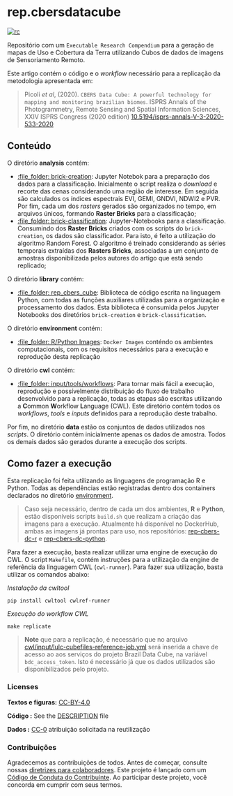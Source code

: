 
# rep.cbersdatacube

[![rc](https://img.shields.io/badge/research%20compendium-ready-brightgreen)](#)

Repositório com um `Executable Research Compendium` para a geração de
mapas de Uso e Cobertura da Terra utilizando Cubos de dados de imagens
de Sensoriamento Remoto.

Este artigo contém o código e o *workflow* necessário para a replicação
da metodologia apresentada em:

> Picoli *et al*, (2020).
> `CBERS Data Cube: A powerful technology for mapping and monitoring brazilian biomes`.
> ISPRS Annals of the Photogrammetry, Remote Sensing and Spatial
> Information Sciences, XXIV ISPRS Congress (2020 edition)
> [10.5194/isprs-annals-V-3-2020-533-2020](https://doi.org/10.5194/isprs-annals-V-3-2020-533-2020)

## Conteúdo

O diretório **analysis** contém:

-   [:file\_folder: brick-creation](/analysis/brick-creation): Jupyter
    Notebok para a preparação dos dados para a classificação.
    Inicialmente o script realiza o *download* e recorte das cenas
    considerando uma região de interesse. Em seguida são calculados os
    índices espectrais EVI, GEMI, GNDVI, NDWI2 e PVR. Por fim, cada um
    dos *rasters* gerados são organizados no tempo, em arquivos únicos,
    formando **Raster Bricks** para a classificação;
-   [:file\_folder:
    brick-classification](/analysis/brick-classification):
    Jupyter-Notebooks para a classificação. Consumindo dos **Raster
    Bricks** criados com os scripts do `brick-creation`, os dados são
    classificador. Para isto, é feito a utilização do algoritmo Random
    Forest. O algoritmo é treinado considerando as séries temporais
    extraídas dos **Rasters Bricks**, associadas a um conjunto de
    amostras disponibilizada pelos autores do artigo que está sendo
    replicado;

O diretório **library** contém:

-   [:file\_folder: rep\_cbers\_cube](/library/rep_cbers_cube):
    Biblioteca de código escrita na linguagem Python, com todas as
    funções auxiliares utilizadas para a organização e processamento dos
    dados. Esta biblioteca é consumida pelos Jupyter Notebooks dos
    diretórios `brick-creation` e `brick-classification`.

O diretório **environment** contém:

-   [:file\_folder: R/Python Images](/environment): `Docker Images`
    conténdo os ambientes computacionais, com os requisitos necessários
    para a execução e reprodução desta replicação

O diretório **cwl** contém:

-   [:file\_folder: input/tools/workflows](/cwl): Para tornar mais fácil
    a execução, reprodução e possívelmente distribuição do fluxo de
    trabalho desenvolvido para a replicação, todas as etapas são
    escritas utilizando a **C**ommon **W**orkflow **L**anguage (CWL).
    Este diretório contém todos os *workflows*, *tools* e *inputs*
    definidos para a reprodução deste trabalho.

Por fim, no diretório **data** estão os conjuntos de dados utilizados
nos *scripts*. O diretório contém inicialmente apenas os dados de
amostra. Todos os demais dados são gerados durante a execução dos
scripts.

## Como fazer a execução

Esta replicação foi feita utilizando as linguagens de programação R e
Python. Todas as dependências estão registradas dentro dos containers
declarados no diretório [environment](/environment).

> Caso seja necessário, dentro de cada um dos ambientes, **R** e
> **Python**, estão disponíveis scripts `build.sh` que realizam a
> criação das imagens para a execução. Atualmente há disponível no
> DockerHub, ambas as imagens já prontas para uso, nos repositórios:
> [rep-cbers-dc-r](https://hub.docker.com/r/m3nin0/rep-cbers-dc-r) e
> [rep-cbers-dc-python](https://hub.docker.com/r/m3nin0/rep-cbers-dc-python).

Para fazer a execução, basta realizar utilizar uma engine de execução do
CWL. O script `Makefile`, contém instruções para a utilização da engine
de referência da linguagem CWL (`cwl-runner`). Para fazer sua
utilização, basta utilizar os comandos abaixo:

*Instalação da cwltool*

``` shell
pip install cwltool cwlref-runner
```

*Execução do workflow CWL*

``` shell
make replicate
```

> **Note** que para a replicação, é necessário que no arquivo
> [cwl/input/lulc-cubefiles-reference-job.yml](cwl/input/lulc-cubefiles-reference-job.yml)
> será inserida a chave de acesso ao aos serviços do projeto Brazil Data
> Cube, na variável `bdc_access_token`. Isto é necessário já que os
> dados utilizados são disponibilizados pelo projeto.

### Licenses

**Textos e figuras:**
[CC-BY-4.0](http://creativecommons.org/licenses/by/4.0/)

**Código :** See the [DESCRIPTION](DESCRIPTION) file

**Dados :** [CC-0](http://creativecommons.org/publicdomain/zero/1.0/)
atribuição solicitada na reutilização

### Contribuições

Agradecemos as contribuições de todos. Antes de começar, consulte nossas
[diretrizes para colaboradores](CONTRIBUTING.md). Este projeto é lançado
com um [Código de Conduta do Contribuinte](CONDUCT.md). Ao participar
deste projeto, você concorda em cumprir com seus termos.
